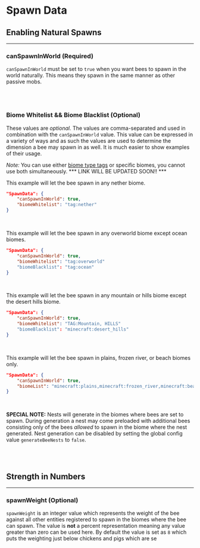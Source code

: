 # **Spawn Data**

## **Enabling Natural Spawns**
***


### **canSpawnInWorld** (Required)

`canSpawnInWorld` must be set to `true` when you want bees to spawn in the world naturally. This means they spawn in the same manner as other passive mobs.

<br>
<br>

### **Biome Whitelist && Biome Blacklist** (Optional)

These values are *optional.* The values are comma-separated and used in combination with the `canSpawnInWorld` value. This value can be expressed in a variety of ways and as such the values are used to determine the dimension a bee may spawn in as well. It is much easier to show examples of their usage.

*Note:* You can use either [biome type tags](https://github.com/Dungeon-Derps-Development/ResourcefulBees/wiki/Biome-Tags) or specific biomes, you cannot use both simultaneously.
*** LINK WILL BE UPDATED SOON!! ***

This example will let the bee spawn in any nether biome.
```json
"SpawnData": {
	"canSpawnInWorld": true,
	"biomeWhitelist": "tag:nether"
}
```
<br>

This example will let the bee spawn in any overworld biome except ocean biomes.
```json
"SpawnData": {
	"canSpawnInWorld": true,
	"biomeWhitelist": "tag:overworld"
	"biomeBlacklist": "tag:ocean"
}
```
<br>

This example will let the bee spawn in any mountain or hills biome except the desert hills biome.
```json
"SpawnData": {
	"canSpawnInWorld": true,
	"biomeWhitelist": "TAG:Mountain, HILLS"
	"biomeBlacklist": "minecraft:desert_hills"
}
```
<br>

This example will let the bee spawn in plains, frozen river, or beach biomes only.
```json
"SpawnData": {
	"canSpawnInWorld": true,
	"biomeList": "minecraft:plains,minecraft:frozen_river,minecraft:beach"
}
```
<br>

**SPECIAL NOTE:** Nests will generate in the biomes where bees are set to spawn. During generation a nest may come preloaded with additional bees consisting only of the bees *allowed* to spawn in the biome where the nest generated. Nest generation can be disabled by setting the global config value `generateBeeNests` to `false`.

<br>
<br>

## **Strength in Numbers**
***

### **spawnWeight** (Optional)

`spawnWeight` is an integer value which represents the weight of the bee against all other entities registered to spawn in the biomes where the bee can spawn. The value is **not** a percent representation meaning any value greater than zero can be used here. By default the value is set as `8` which puts the weighting just below chickens and pigs which are se
<!--stackedit_data:
eyJoaXN0b3J5IjpbLTQ4NzQwNTk1MywxOTI4OTU3MjA3LDE2OD
Q2MzMwNzFdfQ==
-->